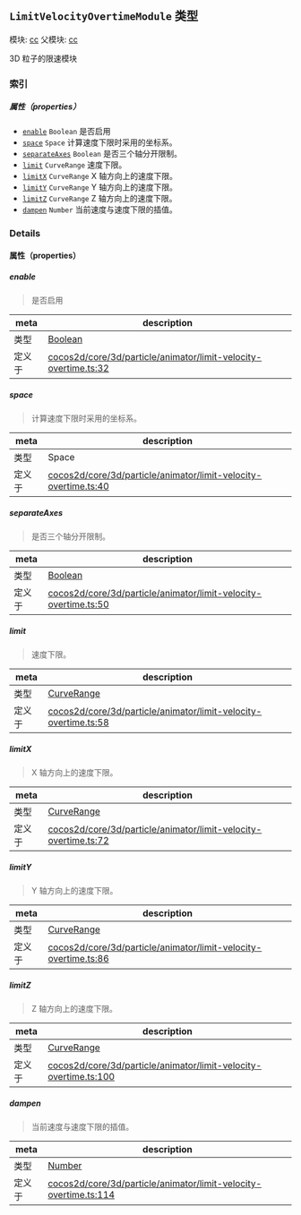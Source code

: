 ## `LimitVelocityOvertimeModule` 类型



模块: [cc](../modules/cc.md)
父模块: [cc](../modules/cc.md)


3D 粒子的限速模块



### 索引

##### 属性（properties）

  - [`enable`](#enable) `Boolean` 是否启用
  - [`space`](#space) `Space` 计算速度下限时采用的坐标系。
  - [`separateAxes`](#separateaxes) `Boolean` 是否三个轴分开限制。
  - [`limit`](#limit) `CurveRange` 速度下限。
  - [`limitX`](#limitx) `CurveRange` X 轴方向上的速度下限。
  - [`limitY`](#limity) `CurveRange` Y 轴方向上的速度下限。
  - [`limitZ`](#limitz) `CurveRange` Z 轴方向上的速度下限。
  - [`dampen`](#dampen) `Number` 当前速度与速度下限的插值。





### Details


#### 属性（properties）


##### enable

> 是否启用

| meta | description |
|------|-------------|
| 类型 | <a href="https://developer.mozilla.org/en/JavaScript/Reference/Global_Objects/Boolean" class="crosslink external" target="_blank">Boolean</a> |
| 定义于 | [cocos2d/core/3d/particle/animator/limit-velocity-overtime.ts:32](https://github.com/cocos-creator/engine/blob/f120e67a8e229233f15e46cc51536723de44fd94/cocos2d/core/3d/particle/animator/limit-velocity-overtime.ts#L32) |



##### space

> 计算速度下限时采用的坐标系。

| meta | description |
|------|-------------|
| 类型 | Space |
| 定义于 | [cocos2d/core/3d/particle/animator/limit-velocity-overtime.ts:40](https://github.com/cocos-creator/engine/blob/f120e67a8e229233f15e46cc51536723de44fd94/cocos2d/core/3d/particle/animator/limit-velocity-overtime.ts#L40) |



##### separateAxes

> 是否三个轴分开限制。

| meta | description |
|------|-------------|
| 类型 | <a href="https://developer.mozilla.org/en/JavaScript/Reference/Global_Objects/Boolean" class="crosslink external" target="_blank">Boolean</a> |
| 定义于 | [cocos2d/core/3d/particle/animator/limit-velocity-overtime.ts:50](https://github.com/cocos-creator/engine/blob/f120e67a8e229233f15e46cc51536723de44fd94/cocos2d/core/3d/particle/animator/limit-velocity-overtime.ts#L50) |



##### limit

> 速度下限。

| meta | description |
|------|-------------|
| 类型 | <a href="../classes/CurveRange.html" class="crosslink">CurveRange</a> |
| 定义于 | [cocos2d/core/3d/particle/animator/limit-velocity-overtime.ts:58](https://github.com/cocos-creator/engine/blob/f120e67a8e229233f15e46cc51536723de44fd94/cocos2d/core/3d/particle/animator/limit-velocity-overtime.ts#L58) |



##### limitX

> X 轴方向上的速度下限。

| meta | description |
|------|-------------|
| 类型 | <a href="../classes/CurveRange.html" class="crosslink">CurveRange</a> |
| 定义于 | [cocos2d/core/3d/particle/animator/limit-velocity-overtime.ts:72](https://github.com/cocos-creator/engine/blob/f120e67a8e229233f15e46cc51536723de44fd94/cocos2d/core/3d/particle/animator/limit-velocity-overtime.ts#L72) |



##### limitY

> Y 轴方向上的速度下限。

| meta | description |
|------|-------------|
| 类型 | <a href="../classes/CurveRange.html" class="crosslink">CurveRange</a> |
| 定义于 | [cocos2d/core/3d/particle/animator/limit-velocity-overtime.ts:86](https://github.com/cocos-creator/engine/blob/f120e67a8e229233f15e46cc51536723de44fd94/cocos2d/core/3d/particle/animator/limit-velocity-overtime.ts#L86) |



##### limitZ

> Z 轴方向上的速度下限。

| meta | description |
|------|-------------|
| 类型 | <a href="../classes/CurveRange.html" class="crosslink">CurveRange</a> |
| 定义于 | [cocos2d/core/3d/particle/animator/limit-velocity-overtime.ts:100](https://github.com/cocos-creator/engine/blob/f120e67a8e229233f15e46cc51536723de44fd94/cocos2d/core/3d/particle/animator/limit-velocity-overtime.ts#L100) |



##### dampen

> 当前速度与速度下限的插值。

| meta | description |
|------|-------------|
| 类型 | <a href="https://developer.mozilla.org/en/JavaScript/Reference/Global_Objects/Number" class="crosslink external" target="_blank">Number</a> |
| 定义于 | [cocos2d/core/3d/particle/animator/limit-velocity-overtime.ts:114](https://github.com/cocos-creator/engine/blob/f120e67a8e229233f15e46cc51536723de44fd94/cocos2d/core/3d/particle/animator/limit-velocity-overtime.ts#L114) |






